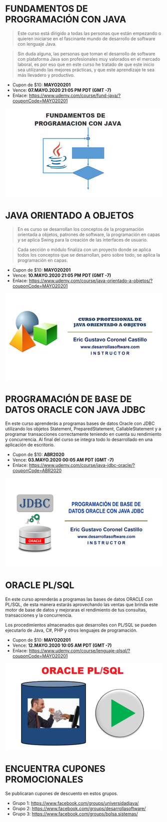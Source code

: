 # FUNDAMENTOS DE PROGRAMACIÓN CON JAVA

> Este curso está dirigido a todas las personas que están empezando 
o quieren iniciarse en el fascinante mundo de desarrollo de software 
con lenguaje Java.

> Sin duda alguna, las personas que toman el desarrollo 
de software con plataforma Java son profesionales muy valorados en el 
mercado laboral, es por eso que en este curso he tratado de que este 
inicio sea utilizando las mejores prácticas, y que este aprendizaje 
te sea más llevadero y productivo. 

- Cupon de $10: **MAYO20201**
- Vence: **07.MAYO.2020 21:05 PM PDT (GMT -7)**
- Enlace: https://www.udemy.com/course/fund-java/?couponCode=MAYO20201

[![FUNDAMENTOS DE PROGRAMACIÓN CON JAVA](https://raw.githubusercontent.com/gcoronelc/UDEMY/master/cursos/fp_java.png)](https://youtu.be/1mcdHGywMvk "FUNDAMENTOS DE PROGRAMACIÓN CON JAVA")



# JAVA ORIENTADO A OBJETOS

> En es curso se desarrollan los conceptos de la programación orientada a objetos, 
patrones de software, la programación en capas y se aplica Swing para la creación 
de las interfaces de usuario.

> Cada sección o módulo finaliza con un proyecto donde se aplica todos los conceptos 
que se desarrollan, pero sobre todo, se aplica la programación en capas.


- Cupon de $10: **MAYO20201**
- Vence: **10.MAYO.2020 21:05 PM PDT (GMT -7)**
- Enlace: https://www.udemy.com/course/java-orientado-a-objetos/?couponCode=MAYO20201

[![JAVA ORIENTADO A OBJETOS](https://raw.githubusercontent.com/gcoronelc/UDEMY/master/cursos/joo.png)](http://www.youtube.com/watch?v=EKlwF12-l9Y "JAVA ORIENTADO A OBJETOS")

# PROGRAMACIÓN DE BASE DE DATOS ORACLE CON JAVA JDBC

En este curso aprenderás a programas bases de datos Oracle con JDBC 
utilizando los objetos Statement, PreparedStatement, CallableStatement 
y a programar transacciones correctamente teniendo en cuenta su rendimiento 
y concurrencia.
Al final del curso se integra todo lo desarrollado en una aplicación de escritorio.


- Cupon de $10: **ABR2020**
- Vence: **03.MAYO.2020 00:05 AM PDT (GMT -7)**
- Enlace: https://www.udemy.com/course/java-jdbc-oracle/?couponCode=ABR2020

[![JAVA JDBC CON BASE DE DATOS ORACLE](https://raw.githubusercontent.com/gcoronelc/UDEMY/master/cursos/jdbc.png)](http://www.youtube.com/watch?v=MR53Xgeg28Y "JAVA JDBC CON BASE DE DATOS ORACLE")


# ORACLE PL/SQL

En este curso aprenderás a programas las bases de datos ORACLE con PL/SQL, 
de esta manera estarás aprovechando las ventas que brinda este motor de 
base de datos y mejoraras el rendimiento de tus consultas, transacciones 
y la concurrencia.

Los procedimientos almacenados que desarrolles con PL/SQL se pueden 
ejecutarlo de Java, C#, PHP y otros lenguajes de programación.


- Cupon de $10: **MAYO20201**
- Vence: **12.MAYO.2020 10:05 AM PDT (GMT -7)**
- Enlace: https://www.udemy.com/course/lenguaje-plsql/?couponCode=MAYO20201

[![ORACLE PL/SQL](https://raw.githubusercontent.com/gcoronelc/UDEMY/master/cursos/plsql.png)](https://youtu.be/qf5IF2dJtQc "ORACLE PL/SQL")



# ENCUENTRA CUPONES PROMOCIONALES

Se publicaran cupones de descuento en estos grupos.

- Grupo 1: https://www.facebook.com/groups/universidadjava/
- Grupo 2: https://www.facebook.com/groups/desarrollasoftware/
- Grupo 3: https://www.facebook.com/groups/bolsa.sistemas/
